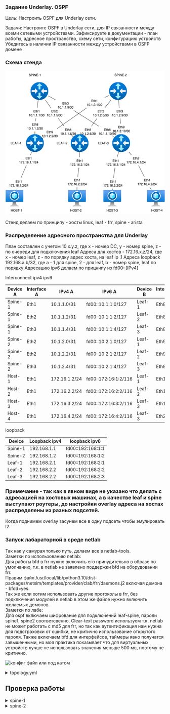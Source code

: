 ### Задание Underlay. OSPF

Цель:
Настроить OSPF для Underlay сети.

Задачи:
Настроите OSPF в Underlay сети, для IP связанности между всеми сетевыми устройствами.
Зафиксируете в документации - план работы, адресное пространство, схему сети, конфигурацию устройств
Убедитесь в наличии IP связанности между устройствами в OSFP домене


### Схема стенда

![stand-plan](stand-plan.png)

Стенд делаем по принципу - хосты linux, leaf - frr, spine - arista

### Распределение адресного пространства для Underlay

План составлен с учетом 10.x.y.z, где x - номер DC, y - номер spine, z - по очереди для подключения leaf
Адреса для хостов - 172.16.x.z/24, где x - номер leaf, z - по порядку адрес хоста, на leaf ip .1
Адреса loopback 192.168.a.b/32, где a - 1 для spine, 2 - для leaf, b - номер spine, leaf по порядку
Адресацию ipv6 делаем по прицнипу из fd00::[IPv4]

Interconnect ipv4 ipv6

| Device A | Interface A | IPv4 A        | IPv6 A               | Device B | Interface B | IPv4 B        | IPv6 B               |
|----------|-------------|---------------|----------------------|----------|-------------|---------------|----------------------|
| Spine-1  | Eth1        | 10.1.1.0/31    | fd00::10:1:1:0/127    | Leaf-1   | Eth8        | 10.1.1.1/31    | fd00::10:1:1:1/127    |
| Spine-1  | Eth2        | 10.1.1.2/31    | fd00::10:1:1:2/127    | Leaf-2   | Eth8        | 10.1.1.3/31    | fd00::10:1:1:3/127    |
| Spine-1  | Eth3        | 10.1.1.4/31    | fd00::10:1:1:4/127    | Leaf-3   | Eth8        | 10.1.1.5/31    | fd00::10:1:1:5/127    |
| Spine-2  | Eth2        | 10.1.2.0/31    | fd00::10:2:1:0/127    | Leaf-1   | Eth9        | 10.1.2.1/31    | fd00::10:2:1:1/127    |
| Spine-2  | Eth2        | 10.1.2.2/31    | fd00::10:2:1:2/127    | Leaf-2   | Eth9        | 10.1.2.3/31    | fd00::10:2:1:3/127    |
| Spine-2  | Eth3        | 10.1.2.4/31    | fd00::10:2:1:4/127    | Leaf-3   | Eth9        | 10.1.2.5/31    | fd00::10:2:1:5/127    |
| Host-1   | Eth1        | 172.16.1.2/24  | fd00::172:16:1:2/116   | Leaf-1   | Eth1        | 172.16.1.1/24  | fd00::172:16:1:1/116   |
| Host-2   | Eth1        | 172.16.2.2/24  | fd00::172:16:2:2/116   | Leaf-2   | Eth1        | 172.16.2.1/24  | fd00::172:16:2:1/116   |
| Host-3   | Eth1        | 172.16.3.2/24  | fd00::172:16:3:2/116  | Leaf-3   | Eth1        | 172.16.3.1/24  | fd00::172:16:3:1/116   |
| Host-4   | Eth1        | 172.16.4.2/24  | fd00::172:16:4:2/116   | Leaf-3   | Eth2        | 172.16.4.1/24  | fd00::172:16:4:1/116   |

loopback

| Device | Loopback ipv4| loopback ipv6|
|-------------|---------------|-----------|
| Spine-1  | 192.168.1.1 | fd00::192:168:1:1 |
| Spine-2  | 192.168.1.2 | fd00::192:168:1:2 |
| Leaf-1   | 192.168.2.1 | fd00::192:168:2:1 |
| Leaf-2   | 192.168.2.2 | fd00::192:168:2:2 |
| Leaf-3   | 192.168.2.2 | fd00::192:168:2:3 |

### Примечание - так как в явном виде не указано что делать с адресацией на хостовых машинах, а в качестве leaf и spine выступают роутеры, до настройки overlay адреса на хостах распределены из разных подсетей.
Когда поднимем overlay засунем все в одну подсеть чтобы эмулировать l2.

### Запуск лабараторной в среде netlab
Так как у самурая только путь, делаем все в netlab-tools.  
Заметки по использованию netlab:  
Для работы bfd в frr нужно включить его принудительно в образе по умолчанию, т.к. в netlab не заявлено поддержки bfd на оборудовании frr.  
Правим файл /usr/local/lib/python3.10/dist-packages/netsim/templates/provider/clab/frr/daemons.j2 включая демона - bfdd=yes.  
Так же если хотим использовать другие протоколы в frr, без подключения модулей в netlab в этом же файле нужно включить желаемых демонов.  
Заметки по лабе:  
Для ospf включаем шифрование для подключений leaf-spine, пароли spine1, spine2 соответсвенно. Clear-text password используем т.к. netlab не может работать с md5 для frr, но так как аутентификация нам нужна для подстраховки от ошибки, не критично использование открытого пароля.
Также включаем bfd для интерфейсов, таймеры явно получатся завышенными, но моя практика показывает что для виртуальных устройств лучше не использовать значения меньше 500 мс, поэтому не критично.


![конфиг файл](./topology.yml)
или под катом

<details>
  <summary>topology.yml </summary>

  ```yml
---
provider: clab
module: [ ospf ]

nodes:
 s1:
  device: eos
  id: 1
  loopback:
    ipv4: 192.168.1.1/32
    ipv6: fd00::192:168:1:1/128
 s2:
  device: eos
  id: 2
  loopback:
    ipv4: 192.168.1.2/32
    ipv6: fd00::192:168:1:2/128
 l1:
  device: frr
  id: 3
  loopback:
    ipv4: 192.168.2.1/32
    ipv6: fd00::192:168:2:1/128
 l2:
  device: frr
  id: 4
  loopback:
    ipv4: 192.168.2.2/32
    ipv6: fd00::192:168:2:2/128
 l3:
  device: frr
  id: 5
  loopback:
    ipv4: 192.168.2.3/32
    ipv6: fd00::192:168:2:3/128
 h1:
  device: linux
 h2:
  device: linux
 h3:
  device: linux
 h4:
  device: linux

links:
#spine1-leaf1,2,3
  - interfaces:
      - node: s1
        ifname: eth1
        ipv4: 10.1.1.0
        ipv6: fd00::10:1:1:0
        ospf:
          password: 'spine1'
          bfd: true
      - node: l1
        ifname: eth8
        ipv4: 10.1.1.1
        ipv6: fd00::10:1:1:1
        ospf:
          password: 'spine1'
          bfd: true
    prefix:
      ipv4: 10.1.1.0/31
      ipv6: fd00::10:1:1:0/127
  - interfaces:
      - node: s1
        ifname: eth2
        ipv4: 10.1.1.2
        ipv6: fd00::10:1:1:2
        ospf:
          password: 'spine1'
          bfd: true
      - node: l2
        ifname: eth8
        ipv4: 10.1.1.3
        ipv6: fd00::10:1:1:3
        ospf:
          password: 'spine1'
          bfd: true
    prefix:
      ipv4: 10.1.1.2/31
      ipv6: fd00::10:1:1:2/127
  - interfaces:
      - node: s1
        ifname: eth3
        ipv4: 10.1.1.4
        ipv6: fd00::10:1:1:4
        ospf:
          password: 'spine1'
          bfd: true
      - node: l3
        ifname: eth8
        ipv4: 10.1.1.5
        ipv6: fd00::10:1:1:5
        ospf:
          password: 'spine1'
          bfd: true
    prefix:
      ipv4: 10.1.1.4/31
      ipv6: fd00::10:1:1:4/127
#spine2-leaf1,2,3
  - interfaces:
      - node: s2
        ifname: eth1
        ipv4: 10.1.2.0
        ipv6: fd00::10:1:2:0
        ospf:
          password: 'spine2'
          bfd: true
      - node: l1
        ifname: eth9
        ipv4: 10.1.2.1
        ipv6: fd00::10:1:2:1
        ospf:
          password: 'spine2'
          bfd: true
    prefix:
      ipv4: 10.1.2.0/31
      ipv6: fd00::10:1:2:0/127
  - interfaces:
      - node: s2
        ifname: eth2
        ipv4: 10.1.2.2
        ipv6: fd00::10:1:2:2
        ospf:
          password: 'spine2'
          bfd: true
      - node: l2
        ifname: eth9
        ipv4: 10.1.2.3
        ipv6: fd00::10:1:2:3
        ospf:
          password: 'spine2'
          bfd: true
    prefix:
      ipv4: 10.1.2.2/31
      ipv6: fd00::10:1:2:2/127
  - interfaces:
      - node: s2
        ifname: eth3
        ipv4: 10.1.2.4
        ipv6: fd00::10:1:2:4
        ospf:
          password: 'spine2'
          bfd: true
      - node: l3
        ifname: eth9
        ipv4: 10.1.2.5
        ipv6: fd00::10:1:2:5
        ospf:
          password: 'spine2'
          bfd: true
    prefix:
      ipv4: 10.1.2.4/31
      ipv6: fd00::10:1:2:4/127
#host1
  - interfaces:
      - node: h1
        ifname: eth1
        ipv4: 172.16.1.2
        ipv6: fd00::172:16:1:2
      - node: l1
        ifname: eth1
        ipv4: 172.16.1.1
        ipv6: fd00::172:16:1:1
        ospf: false
    prefix:
      ipv4: 172.16.1.0/24
      ipv6: fd00::172:16:1:0/116
#host2
  - interfaces:
      - node: h2
        ifname: eth1
        ipv4: 172.16.2.2
        ipv6: fd00::172:16:2:2
      - node: l2
        ifname: eth1
        ipv4: 172.16.2.1
        ipv6: fd00::172:16:2:1
        ospf: false
    prefix:
      ipv4: 172.16.2.0/24
      ipv6: fd00::172:16:1:0/116
#host3
  - interfaces:
      - node: h3
        ifname: eth1
        ipv4: 172.16.3.2
        ipv6: fd00::172:16:3:2
      - node: l3
        ifname: eth1
        ipv4: 172.16.3.1
        ipv6: fd00::172:16:3:1
        ospf: false
    prefix:
      ipv4: 172.16.3.0/24
      ipv6: fd00::172:16:3:0/116
#host4
  - interfaces:
      - node: h4
        ifname: eth1
        ipv4: 172.16.4.2
        ipv6: fd00::172:16:4:2
      - node: l3
        ifname: eth2
        ipv4: 172.16.4.1
        ipv6: fd00::172:16:4:1
        ospf: false
    prefix:
      ipv4: 172.16.4.0/24
      ipv6: fd00::172:16:4:0/116

```
</details>

## Проверка работы

<details>
  <summary>spine-1</summary>
  
  ```txt  
s1#ping 10.1.1.2
PING 10.1.1.2 (10.1.1.2) 72(100) bytes of data.
80 bytes from 10.1.1.2: icmp_seq=1 ttl=64 time=0.137 ms
80 bytes from 10.1.1.2: icmp_seq=2 ttl=64 time=0.002 ms
80 bytes from 10.1.1.2: icmp_seq=3 ttl=64 time=0.004 ms
80 bytes from 10.1.1.2: icmp_seq=4 ttl=64 time=0.018 ms
80 bytes from 10.1.1.2: icmp_seq=5 ttl=64 time=0.005 ms

--- 10.1.1.2 ping statistics ---
5 packets transmitted, 5 received, 0% packet loss, time 0ms
rtt min/avg/max/mdev = 0.002/0.033/0.137/0.052 ms, ipg/ewma 0.063/0.083 ms
s1#ping 10.1.1.6
PING 10.1.1.6 (10.1.1.6) 72(100) bytes of data.
80 bytes from 10.1.1.6: icmp_seq=1 ttl=64 time=0.129 ms
80 bytes from 10.1.1.6: icmp_seq=2 ttl=64 time=0.013 ms
80 bytes from 10.1.1.6: icmp_seq=3 ttl=64 time=0.012 ms
80 bytes from 10.1.1.6: icmp_seq=4 ttl=64 time=0.007 ms
80 bytes from 10.1.1.6: icmp_seq=5 ttl=64 time=0.031 ms

--- 10.1.1.6 ping statistics ---
5 packets transmitted, 5 received, 0% packet loss, time 0ms
rtt min/avg/max/mdev = 0.007/0.038/0.129/0.046 ms, ipg/ewma 0.096/0.082 ms
s1#ping 10.1.1.10
PING 10.1.1.10 (10.1.1.10) 72(100) bytes of data.
80 bytes from 10.1.1.10: icmp_seq=1 ttl=64 time=0.131 ms
80 bytes from 10.1.1.10: icmp_seq=2 ttl=64 time=0.013 ms
80 bytes from 10.1.1.10: icmp_seq=3 ttl=64 time=0.014 ms
80 bytes from 10.1.1.10: icmp_seq=4 ttl=64 time=0.008 ms
80 bytes from 10.1.1.10: icmp_seq=5 ttl=64 time=0.006 ms

--- 10.1.1.10 ping statistics ---
5 packets transmitted, 5 received, 0% packet loss, time 0ms
rtt min/avg/max/mdev = 0.006/0.034/0.131/0.048 ms, ipg/ewma 0.074/0.081 ms
s1#show ip ro

VRF: default
Source Codes:
       C - connected, S - static, K - kernel,
       O - OSPF, IA - OSPF inter area, E1 - OSPF external type 1,
       E2 - OSPF external type 2, N1 - OSPF NSSA external type 1,
       N2 - OSPF NSSA external type2, B - Other BGP Routes,
       B I - iBGP, B E - eBGP, R - RIP, I L1 - IS-IS level 1,
       I L2 - IS-IS level 2, O3 - OSPFv3, A B - BGP Aggregate,
       A O - OSPF Summary, NG - Nexthop Group Static Route,
       V - VXLAN Control Service, M - Martian,
       DH - DHCP client installed default route,
       DP - Dynamic Policy Route, L - VRF Leaked,
       G  - gRIBI, RC - Route Cache Route,
       CL - CBF Leaked Route

Gateway of last resort is not set

 C        10.1.1.0/30
           directly connected, Ethernet1
 C        10.1.1.4/30
           directly connected, Ethernet2
 C        10.1.1.8/30
           directly connected, Ethernet3
 C        192.168.1.1/32
           directly connected, Loopback0

s1#show arp
Address         Age (sec)  Hardware Addr   Interface
10.1.1.2          0:02:09  aac1.abff.0f0e  Ethernet1
10.1.1.6          0:02:02  aac1.ab68.d548  Ethernet2
10.1.1.10         0:01:58  aac1.abf2.ccef  Ethernet3
```
</details>

<details>
  <summary>spine-2 </summary>

  ```txt  
s2#ping 10.1.2.2
PING 10.1.2.2 (10.1.2.2) 72(100) bytes of data.
80 bytes from 10.1.2.2: icmp_seq=1 ttl=64 time=0.128 ms
80 bytes from 10.1.2.2: icmp_seq=2 ttl=64 time=0.016 ms
80 bytes from 10.1.2.2: icmp_seq=3 ttl=64 time=0.008 ms
80 bytes from 10.1.2.2: icmp_seq=4 ttl=64 time=0.000 ms
80 bytes from 10.1.2.2: icmp_seq=5 ttl=64 time=0.023 ms

--- 10.1.2.2 ping statistics ---
5 packets transmitted, 5 received, 0% packet loss, time 0ms
rtt min/avg/max/mdev = 0.000/0.035/0.128/0.047 ms, ipg/ewma 0.092/0.080 ms
s2#ping 10.1.2.6
PING 10.1.2.6 (10.1.2.6) 72(100) bytes of data.
80 bytes from 10.1.2.6: icmp_seq=1 ttl=64 time=0.147 ms
80 bytes from 10.1.2.6: icmp_seq=2 ttl=64 time=0.013 ms
80 bytes from 10.1.2.6: icmp_seq=3 ttl=64 time=0.012 ms
80 bytes from 10.1.2.6: icmp_seq=4 ttl=64 time=0.011 ms
80 bytes from 10.1.2.6: icmp_seq=5 ttl=64 time=0.010 ms

--- 10.1.2.6 ping statistics ---
5 packets transmitted, 5 received, 0% packet loss, time 0ms
rtt min/avg/max/mdev = 0.010/0.038/0.147/0.054 ms, ipg/ewma 0.081/0.091 ms
s2#ping 10.1.2.10
PING 10.1.2.10 (10.1.2.10) 72(100) bytes of data.
80 bytes from 10.1.2.10: icmp_seq=1 ttl=64 time=0.128 ms
80 bytes from 10.1.2.10: icmp_seq=2 ttl=64 time=0.013 ms
80 bytes from 10.1.2.10: icmp_seq=3 ttl=64 time=0.011 ms
80 bytes from 10.1.2.10: icmp_seq=4 ttl=64 time=0.010 ms
80 bytes from 10.1.2.10: icmp_seq=5 ttl=64 time=0.008 ms

--- 10.1.2.10 ping statistics ---
5 packets transmitted, 5 received, 0% packet loss, time 0ms
rtt min/avg/max/mdev = 0.008/0.034/0.128/0.047 ms, ipg/ewma 0.065/0.079 ms
s2#show ip ro

VRF: default
Source Codes:
       C - connected, S - static, K - kernel,
       O - OSPF, IA - OSPF inter area, E1 - OSPF external type 1,
       E2 - OSPF external type 2, N1 - OSPF NSSA external type 1,
       N2 - OSPF NSSA external type2, B - Other BGP Routes,
       B I - iBGP, B E - eBGP, R - RIP, I L1 - IS-IS level 1,
       I L2 - IS-IS level 2, O3 - OSPFv3, A B - BGP Aggregate,
       A O - OSPF Summary, NG - Nexthop Group Static Route,
       V - VXLAN Control Service, M - Martian,
       DH - DHCP client installed default route,
       DP - Dynamic Policy Route, L - VRF Leaked,
       G  - gRIBI, RC - Route Cache Route,
       CL - CBF Leaked Route

Gateway of last resort is not set

 C        10.1.2.0/30
           directly connected, Ethernet1
 C        10.1.2.4/30
           directly connected, Ethernet2
 C        10.1.2.8/30
           directly connected, Ethernet3
 C        192.168.1.2/32
           directly connected, Loopback0

s2#show arp
Address         Age (sec)  Hardware Addr   Interface
10.1.2.2          0:00:11  aac1.abdd.eb6a  Ethernet1
10.1.2.6          0:00:07  aac1.ab74.efe2  Ethernet2
10.1.2.10         0:00:05  aac1.abf5.61f3  Ethernet3
```
</details>

